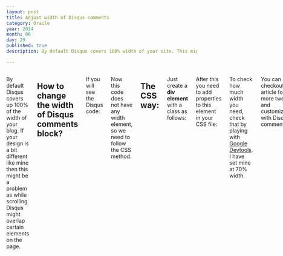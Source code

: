 ```yaml
---
layout: post
title: Adjust width of Disqus comments
category: Oracle
year: 2014
month: 06
day: 29
published: true
description: By default Disqus covers 100% width of your site. This might cause an issue with rendering of the page depending on design of your site. Learn how I adjusted the width of Disqus comments on my blog. 

---
```

<div class="row">
	<div class="span9 columns">
		<p>By default Disqus covers up 100% of the width of your blog. If your design is a bit different like mine then this might be a problem as while scrolling Disqus might overlap certain elements  on the page.</p>
		<h2>How to change the width of Disqus comments block?</h2>
		<p>If you will see the Disqus code:</p>
			<script src="https://gist.github.com/anonymous/6fe58e246a077327bf08.js"></script>
		<p>Now this code does not have any width element, so we need to follow the CSS method.</p>
		<h2>The CSS way:</h2>
		<p>Just create a <b>div element</b> with a class as follows:</p>
			<script src="https://gist.github.com/anonymous/77f9a65725a3f354f30b.js"></script>
		<p>After this you need to add properties to this element in your CSS file:</p>
			<script src="https://gist.github.com/anonymous/0122f13394b23a9ecd6e.js"></script>
		<p>To check how much width you need, check that by playing with <a href="https://developer.chrome.com/devtools/index" target="_blank">Google Devtools</a>. I have set mine at 70% width.</p>
		<p>You can checkout <a href="https://help.disqus.com/customer/portal/articles/545277-disqus-appearance-tweaks"target="_blank">this</a> article for more tweaks and customizations with Disqus comments.</p>
	</div>
 </div> 
		
		
		
		
		
